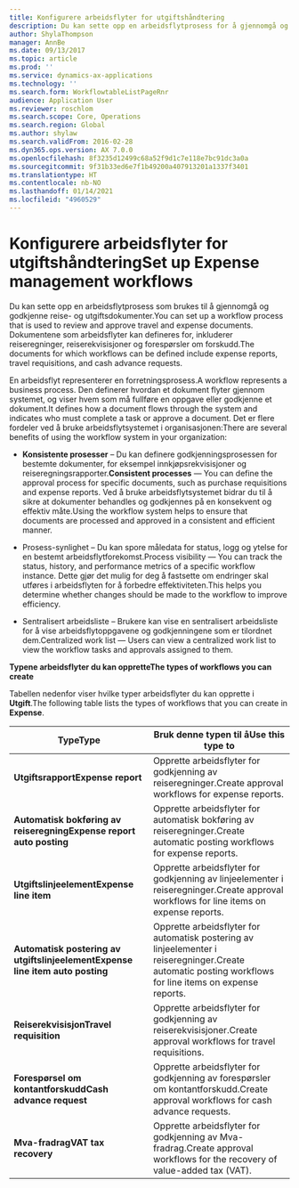 ```yaml
---
title: Konfigurere arbeidsflyter for utgiftshåndtering
description: Du kan sette opp en arbeidsflytprosess for å gjennomgå og godkjenne reise- og utgiftsdokumenter.
author: ShylaThompson
manager: AnnBe
ms.date: 09/13/2017
ms.topic: article
ms.prod: ''
ms.service: dynamics-ax-applications
ms.technology: ''
ms.search.form: WorkflowtableListPageRnr
audience: Application User
ms.reviewer: roschlom
ms.search.scope: Core, Operations
ms.search.region: Global
ms.author: shylaw
ms.search.validFrom: 2016-02-28
ms.dyn365.ops.version: AX 7.0.0
ms.openlocfilehash: 8f3235d12499c68a52f9d1c7e118e7bc91dc3a0a
ms.sourcegitcommit: 9f31b33ed6e7f1b49200a407913201a1337f3401
ms.translationtype: HT
ms.contentlocale: nb-NO
ms.lasthandoff: 01/14/2021
ms.locfileid: "4960529"
---
```

# <a name="set-up-expense-management-workflows"></a><span data-ttu-id="0f42c-103">Konfigurere arbeidsflyter for utgiftshåndtering</span><span class="sxs-lookup"><span data-stu-id="0f42c-103">Set up Expense management workflows</span></span>

<span data-ttu-id="0f42c-104">Du kan sette opp en arbeidsflytprosess som brukes til å gjennomgå og godkjenne reise- og utgiftsdokumenter.</span><span class="sxs-lookup"><span data-stu-id="0f42c-104">You can set up a workflow process that is used to review and approve travel and expense documents.</span></span> <span data-ttu-id="0f42c-105">Dokumentene som arbeidsflyter kan defineres for, inkluderer reiseregninger, reiserekvisisjoner og forespørsler om forskudd.</span><span class="sxs-lookup"><span data-stu-id="0f42c-105">The documents for which workflows can be defined include expense reports, travel requisitions, and cash advance requests.</span></span>

<span data-ttu-id="0f42c-106">En arbeidsflyt representerer en forretningsprosess.</span><span class="sxs-lookup"><span data-stu-id="0f42c-106">A workflow represents a business process.</span></span> <span data-ttu-id="0f42c-107">Den definerer hvordan et dokument flyter gjennom systemet, og viser hvem som må fullføre en oppgave eller godkjenne et dokument.</span><span class="sxs-lookup"><span data-stu-id="0f42c-107">It defines how a document flows through the system and indicates who must complete a task or approve a document.</span></span> <span data-ttu-id="0f42c-108">Det er flere fordeler ved å bruke arbeidsflytsystemet i organisasjonen:</span><span class="sxs-lookup"><span data-stu-id="0f42c-108">There are several benefits of using the workflow system in your organization:</span></span>

-   <span data-ttu-id="0f42c-109">**Konsistente prosesser** – Du kan definere godkjenningsprosessen for bestemte dokumenter, for eksempel innkjøpsrekvisisjoner og reiseregningsrapporter.</span><span class="sxs-lookup"><span data-stu-id="0f42c-109">**Consistent processes** — You can define the approval process for specific documents, such as purchase requisitions and expense reports.</span></span> <span data-ttu-id="0f42c-110">Ved å bruke arbeidsflytsystemet bidrar du til å sikre at dokumenter behandles og godkjennes på en konsekvent og effektiv måte.</span><span class="sxs-lookup"><span data-stu-id="0f42c-110">Using the workflow system helps to ensure that documents are processed and approved in a consistent and efficient manner.</span></span>

-   <span data-ttu-id="0f42c-111">Prosess-synlighet – Du kan spore måledata for status, logg og ytelse for en bestemt arbeidsflytforekomst.</span><span class="sxs-lookup"><span data-stu-id="0f42c-111">Process visibility — You can track the status, history, and performance metrics of a specific workflow instance.</span></span> <span data-ttu-id="0f42c-112">Dette gjør det mulig for deg å fastsette om endringer skal utføres i arbeidsflyten for å forbedre effektiviteten.</span><span class="sxs-lookup"><span data-stu-id="0f42c-112">This helps you determine whether changes should be made to the workflow to improve efficiency.</span></span>

-   <span data-ttu-id="0f42c-113">Sentralisert arbeidsliste – Brukere kan vise en sentralisert arbeidsliste for å vise arbeidsflytoppgavene og godkjenningene som er tilordnet dem.</span><span class="sxs-lookup"><span data-stu-id="0f42c-113">Centralized work list — Users can view a centralized work list to view the workflow tasks and approvals assigned to them.</span></span> 

<span data-ttu-id="0f42c-114">**Typene arbeidsflyter du kan opprette**</span><span class="sxs-lookup"><span data-stu-id="0f42c-114">**The types of workflows you can create**</span></span>

<span data-ttu-id="0f42c-115">Tabellen nedenfor viser hvilke typer arbeidsflyter du kan opprette i **Utgift**.</span><span class="sxs-lookup"><span data-stu-id="0f42c-115">The following table lists the types of workflows that you can create in **Expense**.</span></span>


|              <span data-ttu-id="0f42c-116"><strong>Type</strong></span><span class="sxs-lookup"><span data-stu-id="0f42c-116"><strong>Type</strong></span></span>              |                   <span data-ttu-id="0f42c-117"><strong>Bruk denne typen til å</strong></span><span class="sxs-lookup"><span data-stu-id="0f42c-117"><strong>Use this type to</strong></span></span>                   |
|-------------------------------------------------|-----------------------------------------------------------------------|
|         <span data-ttu-id="0f42c-118"><strong>Utgiftsrapport</strong></span><span class="sxs-lookup"><span data-stu-id="0f42c-118"><strong>Expense report</strong></span></span>         |            <span data-ttu-id="0f42c-119">Opprette arbeidsflyter for godkjenning av reiseregninger.</span><span class="sxs-lookup"><span data-stu-id="0f42c-119">Create approval workflows for expense reports.</span></span>             |
|  <span data-ttu-id="0f42c-120"><strong>Automatisk bokføring av reiseregning</strong></span><span class="sxs-lookup"><span data-stu-id="0f42c-120"><strong>Expense report auto posting</strong></span></span>   |        <span data-ttu-id="0f42c-121">Opprette arbeidsflyter for automatisk bokføring av reiseregninger.</span><span class="sxs-lookup"><span data-stu-id="0f42c-121">Create automatic posting workflows for expense reports.</span></span>        |
|       <span data-ttu-id="0f42c-122"><strong>Utgiftslinjeelement</strong></span><span class="sxs-lookup"><span data-stu-id="0f42c-122"><strong>Expense line item</strong></span></span>        |     <span data-ttu-id="0f42c-123">Opprette arbeidsflyter for godkjenning av linjeelementer i reiseregninger.</span><span class="sxs-lookup"><span data-stu-id="0f42c-123">Create approval workflows for line items on expense reports.</span></span>      |
| <span data-ttu-id="0f42c-124"><strong>Automatisk postering av utgiftslinjeelement</strong></span><span class="sxs-lookup"><span data-stu-id="0f42c-124"><strong>Expense line item auto posting</strong></span></span> | <span data-ttu-id="0f42c-125">Opprette arbeidsflyter for automatisk postering av linjeelementer i reiseregninger.</span><span class="sxs-lookup"><span data-stu-id="0f42c-125">Create automatic posting workflows for line items on expense reports.</span></span> |
|       <span data-ttu-id="0f42c-126"><strong>Reiserekvisisjon</strong></span><span class="sxs-lookup"><span data-stu-id="0f42c-126"><strong>Travel requisition</strong></span></span>       |          <span data-ttu-id="0f42c-127">Opprette arbeidsflyter for godkjenning av reiserekvisisjoner.</span><span class="sxs-lookup"><span data-stu-id="0f42c-127">Create approval workflows for travel requisitions.</span></span>           |
|      <span data-ttu-id="0f42c-128"><strong>Forespørsel om kontantforskudd</strong></span><span class="sxs-lookup"><span data-stu-id="0f42c-128"><strong>Cash advance request</strong></span></span>      |         <span data-ttu-id="0f42c-129">Opprette arbeidsflyter for godkjenning av forespørsler om kontantforskudd.</span><span class="sxs-lookup"><span data-stu-id="0f42c-129">Create approval workflows for cash advance requests.</span></span>          |
|        <span data-ttu-id="0f42c-130"><strong>Mva-fradrag</strong></span><span class="sxs-lookup"><span data-stu-id="0f42c-130"><strong>VAT tax recovery</strong></span></span>        | <span data-ttu-id="0f42c-131">Opprette arbeidsflyter for godkjenning av Mva-fradrag.</span><span class="sxs-lookup"><span data-stu-id="0f42c-131">Create approval workflows for the recovery of value-added tax (VAT).</span></span>  |

